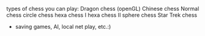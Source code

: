types of chess you can play:
Dragon chess (openGL)
Chinese chess
Normal chess
circle chess
hexa chess I
hexa chess II
sphere chess
Star Trek chess

+ saving games, AI, local net play, etc.:)